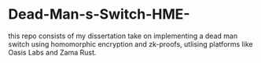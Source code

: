 # Dead-Man-s-Switch-HME-
this repo consists of my dissertation take on implementing a dead man switch using homomorphic encryption and zk-proofs, utlising platforms like Oasis Labs and Zama Rust.
